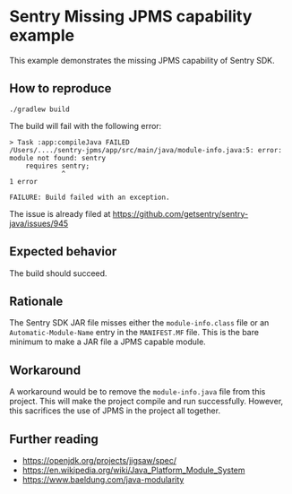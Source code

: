 # Sentry Missing JPMS capability example

This example demonstrates the missing JPMS capability of Sentry SDK.

## How to reproduce

```shell
./gradlew build
```

The build will fail with the following error:

```
> Task :app:compileJava FAILED
/Users/..../sentry-jpms/app/src/main/java/module-info.java:5: error: module not found: sentry
    requires sentry;
             ^
1 error

FAILURE: Build failed with an exception.
```

The issue is already filed at https://github.com/getsentry/sentry-java/issues/945

## Expected behavior

The build should succeed.

## Rationale

The Sentry SDK JAR file misses either the `module-info.class` file or an `Automatic-Module-Name` entry in the `MANIFEST.MF` file. This is the bare minimum to make a JAR file a JPMS capable module.

## Workaround

A workaround would be to remove the `module-info.java` file from this project. This will make the project compile and run successfully. However, this sacrifices the use of JPMS in the project all together.

## Further reading

- https://openjdk.org/projects/jigsaw/spec/
- https://en.wikipedia.org/wiki/Java_Platform_Module_System
- https://www.baeldung.com/java-modularity
